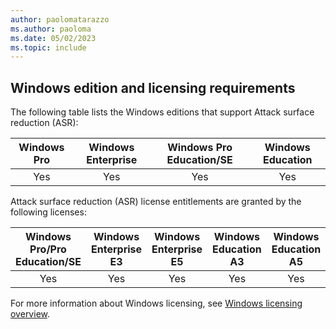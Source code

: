 ```yaml
---
author: paolomatarazzo
ms.author: paoloma
ms.date: 05/02/2023
ms.topic: include
---
```


## Windows edition and licensing requirements

The following table lists the Windows editions that support Attack surface reduction (ASR):

|Windows Pro|Windows Enterprise|Windows Pro Education/SE|Windows Education|
|:---:|:---:|:---:|:---:|
|Yes|Yes|Yes|Yes|

Attack surface reduction (ASR) license entitlements are granted by the following licenses:

|Windows Pro/Pro Education/SE|Windows Enterprise E3|Windows Enterprise E5|Windows Education A3|Windows Education A5|
|:---:|:---:|:---:|:---:|:---:|
|Yes|Yes|Yes|Yes|Yes|

For more information about Windows licensing, see [Windows licensing overview](/windows/whats-new/windows-licensing).
